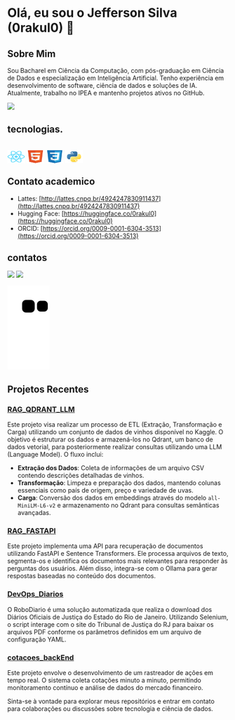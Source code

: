  ##
# Olá, eu sou o Jefferson Silva (0rakul0) 👋

## Sobre Mim

Sou Bacharel em Ciência da Computação, com pós-graduação em Ciência de Dados e especialização em Inteligência Artificial. Tenho experiência em desenvolvimento de software, ciência de dados e soluções de IA. Atualmente, trabalho no IPEA e mantenho projetos ativos no GitHub.

<picture>
<source 
  srcset="https://github-readme-stats.vercel.app/api?username=0rakul0&show_icons=true&theme=dark"
  media="(prefers-color-scheme: dark)"
/>
<img src="https://github-readme-stats.vercel.app/api?username=0rakul0&show_icons=true" />
 <source
 srcset="https://github-readme-stats.vercel.app/api/wakatime?username=0rakul0"
         media="(prefers-color-scheme: dark)"
         />
</picture>

 ## tecnologias.
 
 <div style="display: inline_block"><br>
  <img align="center" alt="0rakul0-React" height="30" width="40" src="https://raw.githubusercontent.com/devicons/devicon/master/icons/react/react-original.svg">
  <img align="center" alt="0rakul0-HTML" height="30" width="40" src="https://raw.githubusercontent.com/devicons/devicon/master/icons/html5/html5-original.svg">
  <img align="center" alt="0rakul0-CSS" height="30" width="40" src="https://raw.githubusercontent.com/devicons/devicon/master/icons/css3/css3-original.svg">
  <img align="center" alt="0rakul0-Python" height="30" width="40" src="https://raw.githubusercontent.com/devicons/devicon/master/icons/python/python-original.svg">
</div>

## Contato academico

- Lattes: [http://lattes.cnpq.br/4924247830911437](http://lattes.cnpq.br/4924247830911437)
- Hugging Face: [https://huggingface.co/0rakul0](https://huggingface.co/0rakul0)
- ORCID: [https://orcid.org/0009-0001-6304-3513](https://orcid.org/0009-0001-6304-3513)

## contatos
<div> 
  <a href = "mailto:jefferson.ti@hotmail.com.br"><img src="https://img.shields.io/badge/-Gmail-%23333?style=for-the-badge&logo=gmail&logoColor=white" target="_blank"></a>
  <a href="https://www.linkedin.com/in/jeffersondosanjos/" target="_blank"><img src="https://img.shields.io/badge/-LinkedIn-%230077B5?style=for-the-badge&logo=linkedin&logoColor=white" target="_blank"></a> 
 
  ![Snake animation](https://github.com/0rakul0/0rakul0/blob/output/github-contribution-grid-snake.svg)
 
</div>

## Projetos Recentes

### [RAG_QDRANT_LLM](https://github.com/0rakul0/RAG_QDRANT_LLM)

Este projeto visa realizar um processo de ETL (Extração, Transformação e Carga) utilizando um conjunto de dados de vinhos disponível no Kaggle. O objetivo é estruturar os dados e armazená-los no Qdrant, um banco de dados vetorial, para posteriormente realizar consultas utilizando uma LLM (Language Model). O fluxo inclui:

- **Extração dos Dados**: Coleta de informações de um arquivo CSV contendo descrições detalhadas de vinhos.
- **Transformação**: Limpeza e preparação dos dados, mantendo colunas essenciais como país de origem, preço e variedade de uvas.
- **Carga**: Conversão dos dados em embeddings através do modelo `all-MiniLM-L6-v2` e armazenamento no Qdrant para consultas semânticas avançadas.

### [RAG_FASTAPI](https://github.com/0rakul0/RAG_FASTAPI)

Este projeto implementa uma API para recuperação de documentos utilizando FastAPI e Sentence Transformers. Ele processa arquivos de texto, segmenta-os e identifica os documentos mais relevantes para responder às perguntas dos usuários. Além disso, integra-se com o Ollama para gerar respostas baseadas no conteúdo dos documentos.

### [DevOps_Diarios](https://github.com/0rakul0/DevOps_Diarios)

O RoboDiario é uma solução automatizada que realiza o download dos Diários Oficiais de Justiça do Estado do Rio de Janeiro. Utilizando Selenium, o script interage com o site do Tribunal de Justiça do RJ para baixar os arquivos PDF conforme os parâmetros definidos em um arquivo de configuração YAML.

### [cotacoes_backEnd](https://github.com/0rakul0/cotacoes_backEnd)

Este projeto envolve o desenvolvimento de um rastreador de ações em tempo real. O sistema coleta cotações minuto a minuto, permitindo monitoramento contínuo e análise de dados do mercado financeiro.

Sinta-se à vontade para explorar meus repositórios e entrar em contato para colaborações ou discussões sobre tecnologia e ciência de dados.


